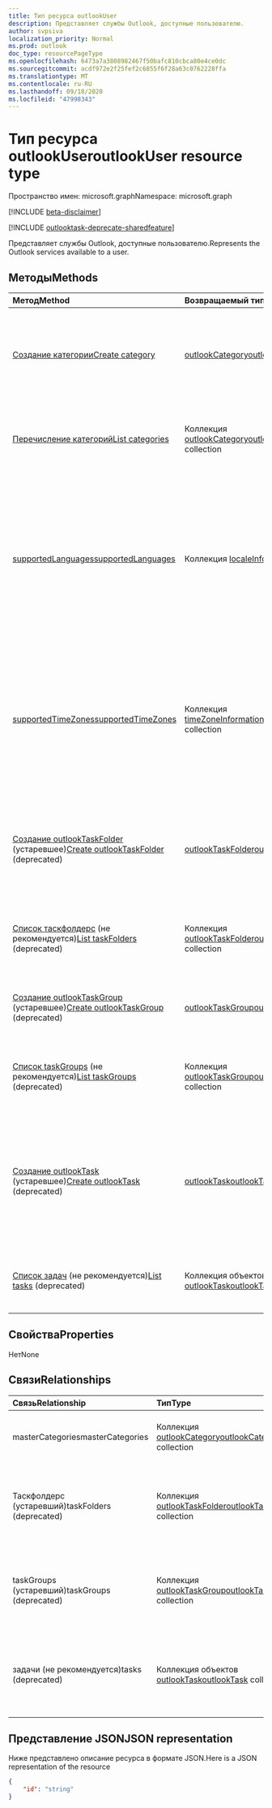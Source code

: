 ```yaml
---
title: Тип ресурса outlookUser
description: Представляет службы Outlook, доступные пользователю.
author: svpsiva
localization_priority: Normal
ms.prod: outlook
doc_type: resourcePageType
ms.openlocfilehash: 6473a7a3808982467f50bafc810cbca80e4ce0dc
ms.sourcegitcommit: acdf972e2f25fef2c6855f6f28a63c0762228ffa
ms.translationtype: MT
ms.contentlocale: ru-RU
ms.lasthandoff: 09/18/2020
ms.locfileid: "47998343"
---
```

# <a name="outlookuser-resource-type"></a><span data-ttu-id="64250-103">Тип ресурса outlookUser</span><span class="sxs-lookup"><span data-stu-id="64250-103">outlookUser resource type</span></span>

<span data-ttu-id="64250-104">Пространство имен: microsoft.graph</span><span class="sxs-lookup"><span data-stu-id="64250-104">Namespace: microsoft.graph</span></span>

[!INCLUDE [beta-disclaimer](../../includes/beta-disclaimer.md)]

[!INCLUDE [outlooktask-deprecate-sharedfeature](../../includes/outlooktask-deprecate-sharedfeature.md)]

<span data-ttu-id="64250-105">Представляет службы Outlook, доступные пользователю.</span><span class="sxs-lookup"><span data-stu-id="64250-105">Represents the Outlook services available to a user.</span></span>


## <a name="methods"></a><span data-ttu-id="64250-106">Методы</span><span class="sxs-lookup"><span data-stu-id="64250-106">Methods</span></span>

| <span data-ttu-id="64250-107">Метод</span><span class="sxs-lookup"><span data-stu-id="64250-107">Method</span></span>           | <span data-ttu-id="64250-108">Возвращаемый тип</span><span class="sxs-lookup"><span data-stu-id="64250-108">Return Type</span></span>    |<span data-ttu-id="64250-109">Описание</span><span class="sxs-lookup"><span data-stu-id="64250-109">Description</span></span>|
|:---------------|:--------|:----------|
|[<span data-ttu-id="64250-110">Создание категории</span><span class="sxs-lookup"><span data-stu-id="64250-110">Create category</span></span>](../api/outlookuser-post-mastercategories.md) | [<span data-ttu-id="64250-111">outlookCategory</span><span class="sxs-lookup"><span data-stu-id="64250-111">outlookCategory</span></span>](outlookcategory.md) |<span data-ttu-id="64250-112">Создание объекта **outlookCategory** в основном списке категорий пользователя.</span><span class="sxs-lookup"><span data-stu-id="64250-112">Create an **outlookCategory** object in the user's master list of categories.</span></span>|
|[<span data-ttu-id="64250-113">Перечисление категорий</span><span class="sxs-lookup"><span data-stu-id="64250-113">List categories</span></span>](../api/outlookuser-list-mastercategories.md) | <span data-ttu-id="64250-114">Коллекция [outlookCategory](outlookcategory.md)</span><span class="sxs-lookup"><span data-stu-id="64250-114">[outlookCategory](outlookcategory.md) collection</span></span> |<span data-ttu-id="64250-115">Получение всех категорий, определенных для пользователя.</span><span class="sxs-lookup"><span data-stu-id="64250-115">Get all the categories that have been defined for the user.</span></span>|
|[<span data-ttu-id="64250-116">supportedLanguages</span><span class="sxs-lookup"><span data-stu-id="64250-116">supportedLanguages</span></span>](../api/outlookuser-supportedlanguages.md) | <span data-ttu-id="64250-117">Коллекция [localeInfo](localeinfo.md)</span><span class="sxs-lookup"><span data-stu-id="64250-117">[localeInfo](localeinfo.md) collection</span></span> | <span data-ttu-id="64250-118">Получение списка языковых стандартов и языков, который поддерживается для пользователя, в соответствии с настройкой на сервере почтовых ящиков этого пользователя.</span><span class="sxs-lookup"><span data-stu-id="64250-118">Get the list of locales and languages that is supported for the user, as configured on the user's mailbox server.</span></span> |
|[<span data-ttu-id="64250-119">supportedTimeZones</span><span class="sxs-lookup"><span data-stu-id="64250-119">supportedTimeZones</span></span>](../api/outlookuser-supportedtimezones.md) | <span data-ttu-id="64250-120">Коллекция [timeZoneInformation](timezoneinformation.md)</span><span class="sxs-lookup"><span data-stu-id="64250-120">[timeZoneInformation](timezoneinformation.md) collection</span></span> | <span data-ttu-id="64250-121">Получение списка часовых поясов, который поддерживается для пользователя, в соответствии с настройкой на сервере почтовых ящиков этого пользователя.</span><span class="sxs-lookup"><span data-stu-id="64250-121">Get the list of time zones that is supported for the user, as configured on the user's mailbox server.</span></span> |
|<span data-ttu-id="64250-122">[Создание outlookTaskFolder](../api/outlookuser-post-taskfolders.md) (устаревшее)</span><span class="sxs-lookup"><span data-stu-id="64250-122">[Create outlookTaskFolder](../api/outlookuser-post-taskfolders.md) (deprecated)</span></span> |[<span data-ttu-id="64250-123">outlookTaskFolder</span><span class="sxs-lookup"><span data-stu-id="64250-123">outlookTaskFolder</span></span>](outlooktaskfolder.md)| <span data-ttu-id="64250-124">Создайте папку задач в группе задач по умолчанию ( `My Tasks` ) почтового ящика пользователя.</span><span class="sxs-lookup"><span data-stu-id="64250-124">Create a task folder in the default task group (`My Tasks`) of the user's mailbox.</span></span>|
|<span data-ttu-id="64250-125">[Список таскфолдерс](../api/outlookuser-list-taskfolders.md) (не рекомендуется)</span><span class="sxs-lookup"><span data-stu-id="64250-125">[List taskFolders](../api/outlookuser-list-taskfolders.md) (deprecated)</span></span> |<span data-ttu-id="64250-126">Коллекция [outlookTaskFolder](outlooktaskfolder.md)</span><span class="sxs-lookup"><span data-stu-id="64250-126">[outlookTaskFolder](outlooktaskfolder.md) collection</span></span>| <span data-ttu-id="64250-127">Получение всех папок задач Outlook в почтовом ящике пользователя.</span><span class="sxs-lookup"><span data-stu-id="64250-127">Get all the Outlook task folders in the user's mailbox.</span></span>|
|<span data-ttu-id="64250-128">[Создание outlookTaskGroup](../api/outlookuser-post-taskgroups.md) (устаревшее)</span><span class="sxs-lookup"><span data-stu-id="64250-128">[Create outlookTaskGroup](../api/outlookuser-post-taskgroups.md) (deprecated)</span></span> |[<span data-ttu-id="64250-129">outlookTaskGroup</span><span class="sxs-lookup"><span data-stu-id="64250-129">outlookTaskGroup</span></span>](outlooktaskgroup.md)| <span data-ttu-id="64250-130">Создайте группу задач Outlook в почтовом ящике пользователя.</span><span class="sxs-lookup"><span data-stu-id="64250-130">Create an Outlook task group in the user's mailbox.</span></span>|
|<span data-ttu-id="64250-131">[Список taskGroups](../api/outlookuser-list-taskgroups.md) (не рекомендуется)</span><span class="sxs-lookup"><span data-stu-id="64250-131">[List taskGroups](../api/outlookuser-list-taskgroups.md) (deprecated)</span></span> |<span data-ttu-id="64250-132">Коллекция [outlookTaskGroup](outlooktaskgroup.md)</span><span class="sxs-lookup"><span data-stu-id="64250-132">[outlookTaskGroup](outlooktaskgroup.md) collection</span></span>| <span data-ttu-id="64250-133">Получение всех групп задач Outlook в почтовом ящике пользователя.</span><span class="sxs-lookup"><span data-stu-id="64250-133">Get all the Outlook task groups in the user's mailbox.</span></span>|
|<span data-ttu-id="64250-134">[Создание outlookTask](../api/outlookuser-post-tasks.md) (устаревшее)</span><span class="sxs-lookup"><span data-stu-id="64250-134">[Create outlookTask](../api/outlookuser-post-tasks.md) (deprecated)</span></span> |[<span data-ttu-id="64250-135">outlookTask</span><span class="sxs-lookup"><span data-stu-id="64250-135">outlookTask</span></span>](outlooktask.md)| <span data-ttu-id="64250-136">Создайте задачу Outlook в группе задач по умолчанию ( `My Tasks` ) и папке задач по умолчанию ( `Tasks` ) в почтовом ящике пользователя.</span><span class="sxs-lookup"><span data-stu-id="64250-136">Create an Outlook task in the default task group (`My Tasks`) and default task folder (`Tasks`) in the user's mailbox.</span></span>|
|<span data-ttu-id="64250-137">[Список задач](../api/outlookuser-list-tasks.md) (не рекомендуется)</span><span class="sxs-lookup"><span data-stu-id="64250-137">[List tasks](../api/outlookuser-list-tasks.md) (deprecated)</span></span> |<span data-ttu-id="64250-138">Коллекция объектов [outlookTask](outlooktask.md)</span><span class="sxs-lookup"><span data-stu-id="64250-138">[outlookTask](outlooktask.md) collection</span></span>| <span data-ttu-id="64250-139">Получение всех задач Outlook в почтовом ящике пользователя.</span><span class="sxs-lookup"><span data-stu-id="64250-139">Get all the Outlook tasks in the user's mailbox.</span></span>|



## <a name="properties"></a><span data-ttu-id="64250-140">Свойства</span><span class="sxs-lookup"><span data-stu-id="64250-140">Properties</span></span>
<span data-ttu-id="64250-141">Нет</span><span class="sxs-lookup"><span data-stu-id="64250-141">None</span></span>

## <a name="relationships"></a><span data-ttu-id="64250-142">Связи</span><span class="sxs-lookup"><span data-stu-id="64250-142">Relationships</span></span>
| <span data-ttu-id="64250-143">Связь</span><span class="sxs-lookup"><span data-stu-id="64250-143">Relationship</span></span> | <span data-ttu-id="64250-144">Тип</span><span class="sxs-lookup"><span data-stu-id="64250-144">Type</span></span>   |<span data-ttu-id="64250-145">Описание</span><span class="sxs-lookup"><span data-stu-id="64250-145">Description</span></span>|
|:---------------|:--------|:----------|
|<span data-ttu-id="64250-146">masterCategories</span><span class="sxs-lookup"><span data-stu-id="64250-146">masterCategories</span></span>|<span data-ttu-id="64250-147">Коллекция [outlookCategory](../resources/outlookcategory.md)</span><span class="sxs-lookup"><span data-stu-id="64250-147">[outlookCategory](../resources/outlookcategory.md) collection</span></span>| <span data-ttu-id="64250-148">Список категорий, определенных для пользователя.</span><span class="sxs-lookup"><span data-stu-id="64250-148">A list of categories defined for the user.</span></span> | 
|<span data-ttu-id="64250-149">Таскфолдерс (устаревший)</span><span class="sxs-lookup"><span data-stu-id="64250-149">taskFolders (deprecated)</span></span>|<span data-ttu-id="64250-150">Коллекция [outlookTaskFolder](outlooktaskfolder.md)</span><span class="sxs-lookup"><span data-stu-id="64250-150">[outlookTaskFolder](outlooktaskfolder.md) collection</span></span>| <span data-ttu-id="64250-151">Папки задач Outlook пользователя.</span><span class="sxs-lookup"><span data-stu-id="64250-151">The user's Outlook task folders.</span></span> <span data-ttu-id="64250-152">Только для чтения.</span><span class="sxs-lookup"><span data-stu-id="64250-152">Read-only.</span></span> <span data-ttu-id="64250-153">Допускается значение null.</span><span class="sxs-lookup"><span data-stu-id="64250-153">Nullable.</span></span>|
|<span data-ttu-id="64250-154">taskGroups (устаревший)</span><span class="sxs-lookup"><span data-stu-id="64250-154">taskGroups (deprecated)</span></span>|<span data-ttu-id="64250-155">Коллекция [outlookTaskGroup](outlooktaskgroup.md)</span><span class="sxs-lookup"><span data-stu-id="64250-155">[outlookTaskGroup](outlooktaskgroup.md) collection</span></span>| <span data-ttu-id="64250-156">Группы задач Outlook пользователя.</span><span class="sxs-lookup"><span data-stu-id="64250-156">The user's Outlook task groups.</span></span> <span data-ttu-id="64250-157">Только для чтения.</span><span class="sxs-lookup"><span data-stu-id="64250-157">Read-only.</span></span> <span data-ttu-id="64250-158">Допускается значение null.</span><span class="sxs-lookup"><span data-stu-id="64250-158">Nullable.</span></span>|
|<span data-ttu-id="64250-159">задачи (не рекомендуется)</span><span class="sxs-lookup"><span data-stu-id="64250-159">tasks (deprecated)</span></span>|<span data-ttu-id="64250-160">Коллекция объектов [outlookTask](outlooktask.md)</span><span class="sxs-lookup"><span data-stu-id="64250-160">[outlookTask](outlooktask.md) collection</span></span>| <span data-ttu-id="64250-161">Задачи Outlook пользователя.</span><span class="sxs-lookup"><span data-stu-id="64250-161">The user's Outlook tasks.</span></span> <span data-ttu-id="64250-162">Только для чтения.</span><span class="sxs-lookup"><span data-stu-id="64250-162">Read-only.</span></span> <span data-ttu-id="64250-163">Допускается значение null.</span><span class="sxs-lookup"><span data-stu-id="64250-163">Nullable.</span></span>|

## <a name="json-representation"></a><span data-ttu-id="64250-164">Представление JSON</span><span class="sxs-lookup"><span data-stu-id="64250-164">JSON representation</span></span>

<span data-ttu-id="64250-165">Ниже представлено описание ресурса в формате JSON.</span><span class="sxs-lookup"><span data-stu-id="64250-165">Here is a JSON representation of the resource</span></span>

<!-- {
  "blockType": "resource",
  "keyProperty": "id",
  "baseType":"microsoft.graph.entity",  
  "@odata.type": "microsoft.graph.outlookUser"
}-->
```json
{  
    "id": "string"
}

```

<!-- uuid: 8fcb5dbc-d5aa-4681-8e31-b001d5168d79
2015-10-25 14:57:30 UTC -->
<!--
{
  "type": "#page.annotation",
  "description": "outlookUser resource",
  "keywords": "",
  "section": "documentation",
  "tocPath": "",
  "suppressions": []
}
-->


